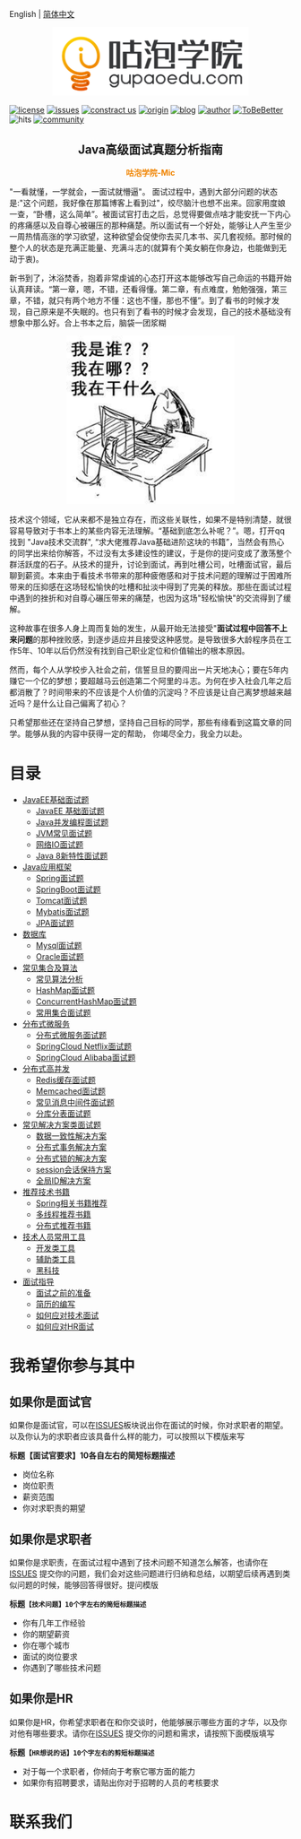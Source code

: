 English | [简体中文](#)

<center><img width="350" src="README.assets/1566299350462.png"></center>



[![license](https://img.shields.io/apm/l/vim-mode.svg?style=flat-square)](https://github.com/2227324689/ToBeBetter/blob/master/LICENSE) [![issues](https://img.shields.io/bitbucket/issues-raw/2227324689/ToBeBetter.svg?style=flat-square)](https://github.com/2227324689/ToBeBetter/issues) [![constract us](https://img.shields.io/badge/contract%20us-%E5%AE%98%E7%BD%91-brightgreen.svg?style=flat-square)](https://www.gupaoedu.com) [![origin](https://img.shields.io/badge/origin-%E5%92%95%E6%B3%A1%E5%AD%A6%E9%99%A2-yellowgreen.svg?style=flat-square)](https://www.gupaoedu.com) [![blog](https://img.shields.io/badge/blog-%E5%8D%9A%E5%AE%A2-orange.svg?style=flat-square)](https://istio.tech) [![author](https://img.shields.io/badge/author-Mic-blue.svg?style=flat-square)](#) [![ToBeBetter](https://img.shields.io/badge/linked-ToBeBetter-red.svg?style=flat-square)](#) ![hits](http://hits.dwyl.io/ToBeBetter/ToBeBetter.svg?style=flat-square) [![community](https://img.shields.io/badge/community-%E6%8A%80%E6%9C%AF%E7%A4%BE%E5%8C%BA-lightgrey.svg?style=flat-square)](https://gper.club)


<h2 align="center">Java高级面试真题分析指南</h2>
<p align="center" style="color:rgb(240,132,0)"><b>咕泡学院-Mic</b></p>
"一看就懂，一学就会，一面试就懵逼"。 面试过程中，遇到大部分问题的状态是:"这个问题，我好像在那篇博客上看到过"，绞尽脑汁也想不出来。回家用度娘一查，“卧槽，这么简单”。被面试官打击之后，总觉得要做点啥才能安抚一下内心的疼痛感以及自尊心被碾压的那种痛楚。所以面试有一个好处，能够让人产生至少一周热情高涨的学习欲望，这种欲望会促使你去买几本书、买几套视频。那时候的整个人的状态是充满正能量、充满斗志的(就算有个美女躺在你身边，也能做到无动于衷)。

新书到了，沐浴焚香，抱着非常虔诚的心态打开这本能够改写自己命运的书籍开始认真拜读。“第一章，嗯，不错，还看得懂。第二章，有点难度，勉勉强强，第三章，不错，就只有两个地方不懂：这也不懂，那也不懂”。到了看书的时候才发现，自己原来是不失眠的。也只有到了看书的时候才会发现，自己的技术基础没有想象中那么好。合上书本之后，脑袋一团浆糊

<p align="center"><img width="300" src="README.assets/timg.jpg"></p>
技术这个领域，它从来都不是独立存在，而这些关联性，如果不是特别清楚，就很容易导致对于书本上的某些内容无法理解。“基础到底怎么补呢？”。嗯，打开qq找到 "Java技术交流群",  “求大佬推荐Java基础进阶这块的书籍”，当然会有热心的同学出来给你解答，不过没有太多建设性的建议，于是你的提问变成了激荡整个群活跃度的石子。从技术的提升，讨论到面试，再到吐槽公司，吐槽面试官，最后聊到薪资。本来由于看技术书带来的那种疲倦感和对于技术问题的理解过于困难所带来的压抑感在这场轻松愉快的吐槽和扯淡中得到了完美的释放。那些在面试过程中遇到的挫折和对自尊心碾压带来的痛楚，也因为这场"轻松愉快"的交流得到了缓解。

这种故事在很多人身上周而复始的发生，从最开始无法接受"**面试过程中回答不上来问题**的那种挫败感，到逐步适应并且接受这种感觉。是导致很多大龄程序员在工作5年、10年以后仍然没有找到自己职业定位和价值输出的根本原因。

然而，每个人从学校步入社会之前，信誓旦旦的要闯出一片天地决心；要在5年内赚它一个亿的梦想；要超越马云创造第二个阿里的斗志。为何在步入社会几年之后都消散了？时间带来的不应该是个人价值的沉淀吗？不应该是让自己离梦想越来越近吗？是什么让自己偏离了初心？

只希望那些还在坚持自己梦想，坚持自己目标的同学，那些有缘看到这篇文章的同学。能够从我的内容中获得一定的帮助， 你竭尽全力，我全力以赴。




# 目录

- [JavaEE基础面试题](base/README.md)
    - [JavaEE 基础面试题](#基础)
    - [Java并发编程面试题](#并发)
    - [JVM常见面试题](#jvm)
    - [网络IO面试题](#io)
    - [Java 8新特性面试题](#java-8)
- [Java应用框架](web/README.md)
    - [Spring面试题](#Spring面试题)
    - [SpringBoot面试题](#SpringBoot面试题)
    - [Tomcat面试题](#Tomcat面试题)
    - [Mybatis面试题](#java-8)
    - [JPA面试题](#JPA面试题)
- [数据库](database/README.md)
    - [Mysql面试题](#Mysql面试题)
    - [Oracle面试题](#Oracle面试题)
- [常见集合及算法](assets/README.md)
    - [常见算法分析](#常见算法分析)
    - [HashMap面试题](#HashMap面试题)
    - [ConcurrentHashMap面试题](#ConcurrentHashMap面试题)
    - [常用集合面试题](#常用集合面试题)
- [分布式微服务](distribute/README.md)
    - [分布式微服务面试题](#分布式微服务面试题)
    - [SpringCloud Netflix面试题](#SpringCloudNetflix面试题)
    - [SpringCloud Alibaba面试题](#SpringCloudNetflix面试题)
- [分布式高并发](concurrent/README.md)
    - [Redis缓存面试题](#Redis缓存)
    - [Memcached面试题](#Memcached面试题)
    - [常见消息中间件面试题](#常见消息中间件面试题)
    - [分库分表面试题](#分库分表面试题)
- [常见解决方案类面试题](solution/README.md)
    - [数据一致性解决方案](#数据一致性解决方案)
    - [分布式事务解决方案](#分布式事务解决方案)
    - [分布式锁的解决方案](#分布式锁的解决方案)
    - [session会话保持方案](#session会话保持方案)
    - [全局ID解决方案](#全局ID解决方案)
- [推荐技术书籍](book/README.md)
    - [Spring相关书籍推荐](#Spring类书籍推荐)
    - [多线程推荐书籍](#多线程推荐书籍)
    - [分布式推荐书籍](#分布式推荐书籍)
- [技术人员常用工具](tools/README.md)
    - [开发类工具](#开发类工具)
    - [辅助类工具](#辅助类工具)
    - [黑科技](#黑科技)
- [面试指导](review/README.md)
    - [面试之前的准备](#面试前的准备)
    - [简历的编写](#简历的编写)
    - [如何应对技术面试](#如何应对技术面试)
    - [如何应对HR面试](#如何应对HR面试)



# 我希望你参与其中

## 如果你是面试官

如果你是面试官，可以在[ISSUES](https://github.com/2227324689/ToBeBetter/issues)板块说出你在面试的时候，你对求职者的期望。以及你认为的求职者应该具备什么样的能力，可以按照以下模版来写

**标题【面试官要求】10各自左右的简短标题描述**

* 岗位名称
* 岗位职责
* 薪资范围
* 你对求职责的期望

## 如果你是求职者

如果你是求职责，在面试过程中遇到了技术问题不知道怎么解答，也请你在[ISSUES](https://github.com/2227324689/ToBeBetter/issues) 提交你的问题，我们会对这些问题进行归纳和总结，以期望后续再遇到类似问题的时候，能够回答得很好。提问模版

**标题`【技术问题】10个字左右的简短标题描述`**

* 你有几年工作经验
* 你的期望薪资
* 你在哪个城市
* 面试的岗位要求
* 你遇到了哪些技术问题

## 如果你是HR

如果你是HR，你希望求职者在和你交谈时，他能够展示哪些方面的才华，以及你对他有哪些要求。请你在[ISSUES](https://github.com/2227324689/ToBeBetter/issues) 提交你的问题和需求，请按照下面模版填写

**标题`【HR想说的话】10个字左右的剪短标题描述`**

* 对于每一个求职者，你倾向于考察它哪方面的能力
* 如果你有招聘要求，请贴出你对于招聘的人员的考核要求

# 联系我们

